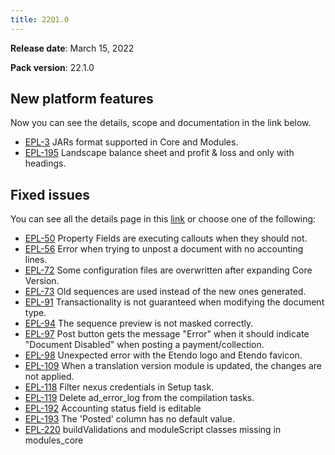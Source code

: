```yaml
---
title: 22Q1.0
---
```


**Release date**: March 15, 2022

**Pack version**: 22.1.0

## New platform features

Now you can see the details, scope and documentation in the link below.

- [EPL-3](/docs.etendo.software/about/release-notes/details/22Q1-0-details#epl-3) JARs format supported in Core and Modules.
- [EPL-195](/docs.etendo.software/about/release-notes/details/22Q1-0-details#epl-195) Landscape balance sheet and profit & loss and only with headings.

## Fixed issues

You can see all the details page in this [link](/docs.etendo.software/legacy/Release-notes/22q1details) or choose one of the following:

- [EPL-50](/docs.etendo.software/about/release-notes/details/22Q1-0-details#epl-) Property Fields are executing callouts when they should not.
- [EPL-56](/docs.etendo.software/about/release-notes/details/22Q1-0-details#epl-56) Error when trying to unpost a document with no accounting lines.
- [EPL-72](/docs.etendo.software/about/release-notes/details/22Q1-0-details#epl-72) Some configuration files are overwritten after expanding Core Version.
- [EPL-73](/docs.etendo.software/about/release-notes/details/22Q1-0-details#epl-73) Old sequences are used instead of the new ones generated.
- [EPL-91](/docs.etendo.software/about/release-notes/details/22Q1-0-details#epl-91) Transactionality is not guaranteed when modifying the document type.
- [EPL-94](/docs.etendo.software/about/release-notes/details/22Q1-0-details#epl-94) The sequence preview is not masked correctly.
- [EPL-97](/docs.etendo.software/about/release-notes/details/22Q1-0-details#epl-97) Post button gets the message "Error" when it should indicate "Document Disabled" when posting a payment/collection.
- [EPL-98](/docs.etendo.software/about/release-notes/details/22Q1-0-details#epl-98) Unexpected error with the Etendo logo and Etendo favicon.
- [EPL-109](/docs.etendo.software/about/release-notes/details/22Q1-0-details#epl-109) When a translation version module is updated, the changes are not applied.
- [EPL-118](/docs.etendo.software/about/release-notes/details/22Q1-0-details#epl-118) Filter nexus credentials in Setup task.
- [EPL-119](/docs.etendo.software/about/release-notes/details/22Q1-0-details#epl-119) Delete ad_error_log from the compilation tasks.
- [EPL-192](/docs.etendo.software/about/release-notes/details/22Q1-0-details#epl-192) Accounting status field is editable
- [EPL-193](/docs.etendo.software/about/release-notes/details/22Q1-0-details#epl-193) The 'Posted' column has no default value.
- [EPL-220](/docs.etendo.software/about/release-notes/details/22Q1-0-details#epl-220) buildValidations and moduleScript classes missing in modules_core

